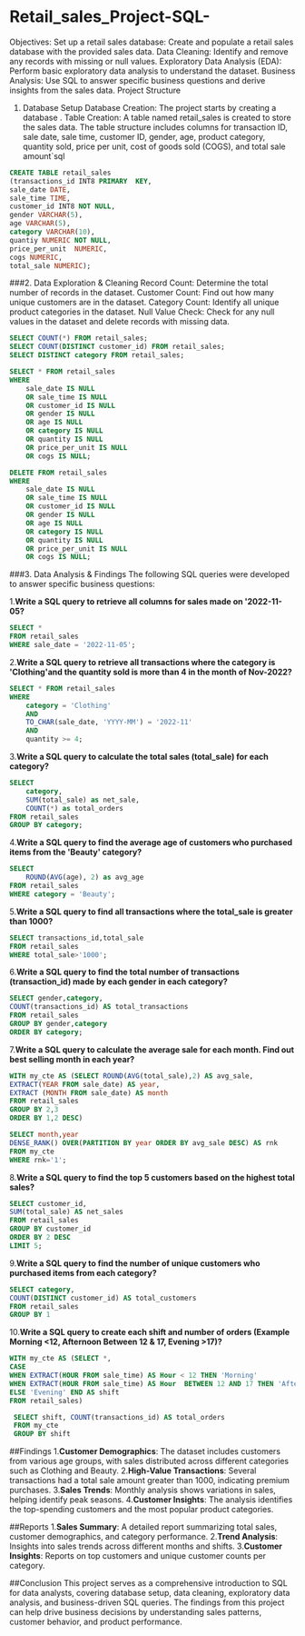 # Retail_sales_Project-SQL-
Objectives:
Set up a retail sales database: Create and populate a retail sales database with the provided sales data.
Data Cleaning: Identify and remove any records with missing or null values.
Exploratory Data Analysis (EDA): Perform basic exploratory data analysis to understand the dataset.
Business Analysis: Use SQL to answer specific business questions and derive insights from the sales data.
Project Structure
1. Database Setup
Database Creation: The project starts by creating a database .
Table Creation: A table named retail_sales is created to store the sales data. The table structure includes columns for transaction ID, sale date, sale time, customer ID, gender, age, product category, quantity sold, price per unit, cost of goods sold (COGS), and total sale amount`sql
```sql
CREATE TABLE retail_sales 
(transactions_id INT8 PRIMARY  KEY,
sale_date DATE,
sale_time TIME,
customer_id	INT8 NOT NULL,
gender VARCHAR(5),
age	VARCHAR(5),
category VARCHAR(10),
quantiy	NUMERIC NOT NULL,
price_per_unit	NUMERIC,
cogs NUMERIC,
total_sale NUMERIC);
```
###2. Data Exploration & Cleaning
Record Count: Determine the total number of records in the dataset.
Customer Count: Find out how many unique customers are in the dataset.
Category Count: Identify all unique product categories in the dataset.
Null Value Check: Check for any null values in the dataset and delete records with missing data.

```sql
SELECT COUNT(*) FROM retail_sales;
SELECT COUNT(DISTINCT customer_id) FROM retail_sales;
SELECT DISTINCT category FROM retail_sales;

SELECT * FROM retail_sales
WHERE 
    sale_date IS NULL
	OR sale_time IS NULL
	OR customer_id IS NULL 
	OR gender IS NULL
	OR age IS NULL 
	OR category IS NULL 
	OR quantity IS NULL 
	OR price_per_unit IS NULL 
	OR cogs IS NULL;

DELETE FROM retail_sales
WHERE 
    sale_date IS NULL
	OR sale_time IS NULL
	OR customer_id IS NULL 
	OR gender IS NULL 
	OR age IS NULL 
	OR category IS NULL 
    OR quantity IS NULL
	OR price_per_unit IS NULL
	OR cogs IS NULL;
```
###3. Data Analysis & Findings
The following SQL queries were developed to answer specific business questions:

1.**Write a SQL query to retrieve all columns for sales made on '2022-11-05?**
```sql
SELECT *
FROM retail_sales
WHERE sale_date = '2022-11-05';
```

2.**Write a SQL query to retrieve all transactions where the category is 'Clothing'and the quantity sold is more than 4 in the month of Nov-2022?**
```sql
SELECT * FROM retail_sales
WHERE 
    category = 'Clothing'
    AND 
    TO_CHAR(sale_date, 'YYYY-MM') = '2022-11'
    AND
    quantity >= 4;
```
	
3.**Write a SQL query to calculate the total sales (total_sale) for each category?**
```sql
SELECT 
    category,
    SUM(total_sale) as net_sale,
    COUNT(*) as total_orders
FROM retail_sales
GROUP BY category;
```

4.**Write a SQL query to find the average age of customers who purchased items from the 'Beauty' category?**
```sql
SELECT
    ROUND(AVG(age), 2) as avg_age
FROM retail_sales
WHERE category = 'Beauty';
```

5.**Write a SQL query to find all transactions where the total_sale is greater than 1000?**
```sql
SELECT transactions_id,total_sale
FROM retail_sales
WHERE total_sale>'1000';
```

6.**Write a SQL query to find the total number of transactions (transaction_id) made by each gender in each category?**
```sql
SELECT gender,category,
COUNT(transactions_id) AS total_transactions
FROM retail_sales
GROUP BY gender,category
ORDER BY category;
```

7.**Write a SQL query to calculate the average sale for each month. Find out best selling month in each year?**
```sql
WITH my_cte AS (SELECT ROUND(AVG(total_sale),2) AS avg_sale, 
EXTRACT(YEAR FROM sale_date) AS year,
EXTRACT (MONTH FROM sale_date) AS month
FROM retail_sales
GROUP BY 2,3
ORDER BY 1,2 DESC)

SELECT month,year
DENSE_RANK() OVER(PARTITION BY year ORDER BY avg_sale DESC) AS rnk
FROM my_cte
WHERE rnk='1';
```

8.**Write a SQL query to find the top 5 customers based on the highest total sales?**
```sql
SELECT customer_id,
SUM(total_sale) AS net_sales
FROM retail_sales
GROUP BY customer_id
ORDER BY 2 DESC
LIMIT 5;
```

9.**Write a SQL query to find the number of unique customers who purchased items from each category?**
```sql
SELECT category,
COUNT(DISTINCT customer_id) AS total_customers
FROM retail_sales
GROUP BY 1
```

10.**Write a SQL query to create each shift and number of orders (Example Morning <12, Afternoon Between 12 & 17, Evening >17)?**
```sql
WITH my_cte AS (SELECT *,
CASE
WHEN EXTRACT(HOUR FROM sale_time) AS Hour < 12 THEN 'Morning'
WHEN EXTRACT(HOUR FROM sale_time) AS Hour  BETWEEN 12 AND 17 THEN 'Afternoon'
ELSE 'Evening' END AS shift
FROM retail_sales)

 SELECT shift, COUNT(transactions_id) AS total_orders
 FROM my_cte
 GROUP BY shift
```
 ##Findings
1.**Customer Demographics**: The dataset includes customers from various age groups, with sales distributed across different categories such as Clothing and Beauty.
2.**High-Value Transactions**: Several transactions had a total sale amount greater than 1000, indicating premium purchases.
3.**Sales Trends**: Monthly analysis shows variations in sales, helping identify peak seasons.
4.**Customer Insights**: The analysis identifies the top-spending customers and the most popular product categories.

##Reports
1.**Sales Summary**: A detailed report summarizing total sales, customer demographics, and category performance.
2.**Trend Analysis**: Insights into sales trends across different months and shifts.
3.**Customer Insights**: Reports on top customers and unique customer counts per category.

##Conclusion
This project serves as a comprehensive introduction to SQL for data analysts, covering database setup, data cleaning, exploratory data analysis, and business-driven SQL queries. The findings from this project can help drive business decisions by understanding sales patterns, customer behavior, and product performance.




